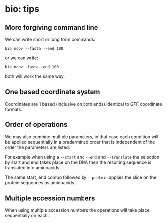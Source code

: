 # bio: tips 

## More forgiving command line

We can write short or long form commands:

    bio ncov --fasta --end 100
    
or we can write:

    bio ncov -fasta -end 100
    
both will work the same way.

## One based coordinate system

Coordinates are 1 based (inclusive on both ends) identical to GFF coordinate formats.

## Order of operations

We may also combine multiple parameters, in that case each condition will be applied sequentially in a predermined order
that is independent of the order the parameters are listed. 

For example when using a `--start` and `--end` and `--translate` the selection by start and end takes place on the DNA then the resulting sequence is translated into aminoacids.
 
The same start, end combo followed by `--protein` applies the slice on the protein sequences as aminoacids.
  
## Multiple accession numbers
   
When using multiple accession numbers the operations will take place sequentially on each.

